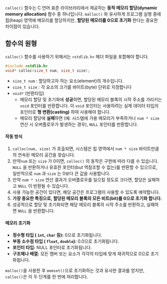 `calloc()` 함수는 C 언어 표준 라이브러리에서 제공하는 **동적 메모리 할당(dynamic memory allocation)** 함수 중 하나입니다. `malloc()` 와 유사하게 프로그램 실행 중에 힙(heap) 영역에 메모리를 할당하지만, **할당된 메모리를 0으로 초기화** 한다는 중요한 차이점이 있습니다.

## 함수의 원형
`calloc()` 함수를 사용하기 위해서는 `<stdlib.h>` 헤더 파일을 포함해야 합니다.
```c
#include <stdlib.h>
void* calloc(size_t num, size_t size);
```
 - `size_t num` : 할당하고자 하는 요소(element)의 개수입니다.
 - `size_t size` : 각 요소의 크기를 바이트(byte) 단위로 지정합니다
 - `void*` (반환타입)
	 - 메모리 할당 및 초기화에 **성공**하면, 할당된 메모리 블록의 시작 주소를 가리키는 `void` 포인터를 반환합니다. 이 `void` 포인터는 사용하려는 실제 데이터 타입의 포인터로 **형 변환(casting)** 하여 사용해야 합니다.
	 - 메모리 할당에 **실패**하면 (예: 시스템에 가용 메모리가 부족하거나 `num * size` 연산 시 오버플로우가 발생하는 경우), `NULL` 포인터를 반환합니다.


#### 작동 방식
1.  `calloc(num, size)` 가 호출되면, 시스템은 힙 영역에서 `num * size` 바이트만큼의 연속된 메모리 공간을 찾습니다.
2.  만약`num` 또는 `size` 가 0이면, `calloc()` 의 동작은 구현에 따라 다를 수 있습니다. `NULL` 을 반환하거나 유효한 포인터(but 역참조할 수 없는)를 반환할 수 있으므로, 일반적으로 `num` 과 `size` 는 0보다 큰 값을 사용합니다.
3.  만약 `num * size` 연산 결과가 오버플로우를 일으킬 정도로 크다면, 할당은 실패하고 `NULL` 이 반환될 수 있습니다.
4.  사용 가능한 공간이 있다면, 해당 공간은 프로그램이 사용할 수 있도록 예약합니다.
5.  **가장 중요한 특징으로, 할당된 메모리 블록의 모든 비트(bit)를 0으로 초기화 합니다.**
6.  성공적으로 할당 및 초기화되면 해당 메모리 블록의 시작 주소를 반환하고, 실패하면 `NULL` 을 반환합니다.

#### 메모리 초기화
- **정수형 타입 ( `int`, `char` 등):** 0으로 초기화됩니다.
- **부동 소수점 타입 ( `float`, `double`):** 0.0으로 초기화됩니다.
- **포인터 타입:** NULL 포인터로 초기화됩니다.
- **구조체나 배열:** 모든 멤버 또는 요소가 각각의 타입에 맞게 재귀적으로 0으로 초기화됩니다.

`malloc()`을 사용한 후 `memset()`으로 초기화하는 것과 유사한 결과를 얻지만, `calloc()`은 이 두 단계를 한 번에 처리합니다.